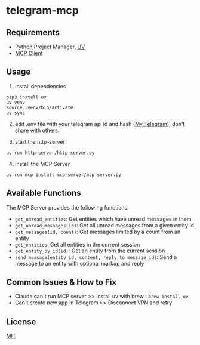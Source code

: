 # telegram-mcp

## Requirements

- Python Project Manager, [UV](https://docs.astral.sh/uv/getting-started/installation/)
- [MCP Client](https://modelcontextprotocol.io/clients)

## Usage

1. install dependencies

```
pip3 install uv
uv venv
source .venv/bin/activate
uv sync
```

2. edit .env file with your telegram api id and hash ([My Telegram](https://my.telegram.org)), don't share with others.

3. start the http-server

`uv run http-server/http-server.py`

4. install the MCP Server

`uv run mcp install mcp-server/mcp-server.py`

## Available Functions

The MCP Server provides the following functions:

- `get_unread_entities`: Get entities which have unread messages in them
- `get_unread_messages(id)`: Get all unread messages from a given entity id
- `get_messages(id, count)`: Get messages limited by a count from an entity
- `get_entities`: Get all entities in the current session
- `get_entity_by_id(id)`: Get an entity from the current session
- `send_message(entity_id, content, reply_to_message_id)`: Send a message to an entity with optional markup and reply

## Common Issues & How to Fix

- Claude can't run MCP server >> Install uv with brew : `brew install uv`
- Can't create new app in Telegram >> Disconnect VPN and retry

## License

[MIT](https://choosealicense.com/licenses/mit/)
